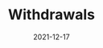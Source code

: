 ---
slug: /pages/v-policies-for-schools-abroad/financial-information/withdrawals
date: 2021-12-17
title: Withdrawals
---